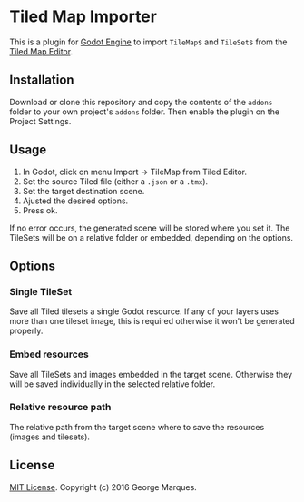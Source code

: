 # Tiled Map Importer

This is a plugin for [Godot Engine](https://godotengine.org) to import
`TileMap`s and `TileSet`s from the [Tiled Map Editor](http://www.mapeditor.org).

## Installation

Download or clone this repository and copy the contents of the `addons` folder
to your own project's `addons` folder. Then enable the plugin on the Project
Settings.

## Usage

1. In Godot, click on menu Import -> TileMap from Tiled Editor.
2. Set the source Tiled file (either a `.json` or a `.tmx`).
3. Set the target destination scene.
4. Ajusted the desired options.
5. Press ok.

If no error occurs, the generated scene will be stored where you set it. The
TileSets will be on a relative folder or embedded, depending on the options.

## Options

### Single TileSet

Save all Tiled tilesets a single Godot resource. If any of your layers uses
more than one tileset image, this is required otherwise it won't be generated
properly.

### Embed resources

Save all TileSets and images embedded in the target scene. Otherwise they will
be saved individually in the selected relative folder.

### Relative resource path

The relative path from the target scene where to save the resources
(images and tilesets).

## License

[MIT License](LICENSE). Copyright (c) 2016 George Marques.
